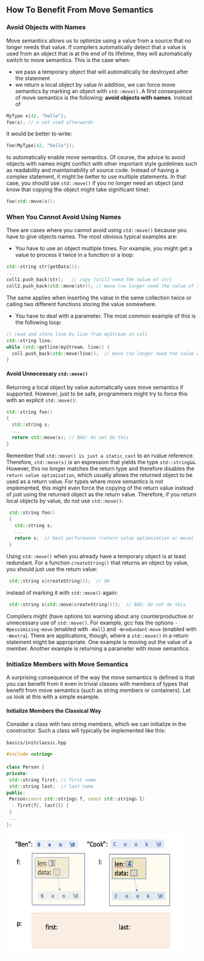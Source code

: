 ## How To Benefit From Move Semantics

### Avoid Objects with Names

Move semantics allows us to optimize using a value from a source that no longer needs that value. If compilers automatically detect that a value is used from an object that is at the end of its lifetime, they will automatically switch to move semantics. This is the case when:
* we pass a temporary object that will automatically be destroyed after the statement
* we return a local object by value
In addition, we can force move semantics by marking an object with `std::move()`.
A first consequence of move semantics is the following: **avoid objects with names**.
Instead of
```cpp
MyType x{42, "hello"};
foo(x); // x not used afterwards
```
it would be better to write:
```cpp
foo(MyType{42, "hello"});
```
to automatically enable move semantics.
Of course, the advice to avoid objects with names might conflict with other important style guidelines such as readability and maintainability of source code. Instead of having a complex statement, it might be better to use multiple statements. In that case, you should use `std::move()` if you no longer need an object (and know that copying the object might take significant time):
```cpp
foo(std::move(x));
```

### When You Cannot Avoid Using Names

Thee are cases where you cannot avoid using `std::move()` because you have to give objects names. The most obvious typical examples are:
* You have to use an object multiple times. For example, you might get a value to process it twice in a function or a loop:
```cpp
std::string str{getData()};
...
coll1.push_back(str);   // copy (still need the value of str)
coll2.push_back(std::move(str)); // move (no longer need the value of str)
``` 
The same applies when inserting the value in the same collection twice or calling two different functions storing the value somewhere.
* You have to deal with a parameter. The most common example of this is the following loop:
```cpp
// read and store line by line from myStream in coll
std::string line;
while (std::getline(myStream, line)) {
  coll.push_back(std::move(line));  // move (no longer need the value of line)
}
```

#### Avoid Unnecessary `std::move()`

Returning a local object by value automatically uses move semantics if supported. However, just to be safe, programmers might try to force this with an explicit `std::move()`:

```cpp
std::string foo()
{
  std::string s;
  ...
  return std::move(s); // BAD: do not do this
}
```
Remember that `std::move() is just a static_cast` to an rvalue reference. Therefore, `std::move(s)` is an expression that yields the type `std::string&&`. However, this no longer matches the return type and therefore disables the `return value optimization`, which usually allows the returned object to be used as a return value. For types where move semantics is not implemented, this might even force the copying of the return value instead of just using the returned object as the return value.
Therefore, if you return local objects by value, do not use `std::move()`:

```cpp
 std::string foo()
 {
   std::string s;
   ...
   return s;  // best performance (return value optimization or move)
 }
```

Using ```std::move()``` when you already have a temporary object is at least redundant. For a function `createString()` that returns an object by value, you should just use the return value:

```cpp
 std::string s{createString()};  // OK
```

instead of marking it with `std::move()` again:

```cpp
 std::string s{std::move(createString())};  // BAD: do not do this
```  

Compilers might (have options to) warning about any counterproductive or unnecessary use of `std::move()`. For example, *gcc* has the options `-Wpessimizing-move` (enabled with `-Wall`) and `-Wredundant-move` (enabled with `-Wextra`). 
  There are applications, though, where a `std::move()` in a return statement might be appropriate. One example is moving out the value of a member. Another example is returning a parameter with move semantics. 


### Initialize Members with Move Semantics

A surprising consequence of the way the move semantics is defined is that you can benefit from it even in trivial classes with members of types that benefit from move semantics (such as string members or containers).
 Let us look at this with a simple example.

#### Initialize Members the Classical Way

Consider a class with two string members, which we can initialize in the constructor. Such a class will typically be implemented like this:

`basics/initclassic.hpp`
```cpp
#include <string>

class Person {
private:
 std::string first; // first name
 std::string last;  // last name
public:
 Person(const std::string& f, const std::string& l)
  : first{f}, last{l} {
 }
 ...
};
```
<img src="images/class_layout_pic1.png" width="473" height="324">
